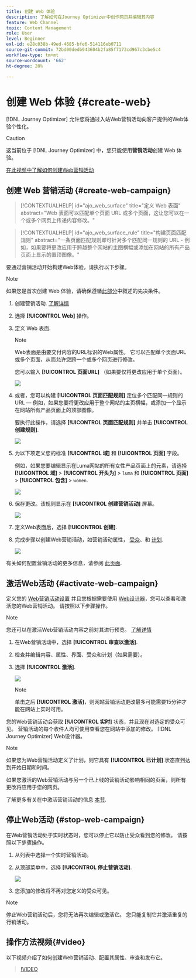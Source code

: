 ```yaml
---
title: 创建 Web 体验
description: 了解如何在Journey Optimizer中创作网页并编辑其内容
feature: Web Channel
topic: Content Management
role: User
level: Beginner
exl-id: e28c038b-49ed-4685-bfe6-514116eb0711
source-git-commit: 72bd00dedb943604b2fa85f7173cd967c3cbe5c4
workflow-type: tm+mt
source-wordcount: '662'
ht-degree: 20%

---
```


# 创建 Web 体验 {#create-web}

[!DNL Journey Optimizer] 允许您将通过入站Web营销活动向客户提供的Web体验个性化。

>[!CAUTION]
>
>这当前位于 [!DNL Journey Optimizer] 中，您只能使用&#x200B;**营销活动**&#x200B;创建 Web 体验。

[在此视频中了解如何创建Web营销活动](#video)

## 创建 Web 营销活动 {#create-web-campaign}

>[!CONTEXTUALHELP]
>id="ajo_web_surface"
>title="定义 Web 表面"
>abstract="Web 表面可以匹配单个页面 URL 或多个页面，这让您可以在一个或多个网页上传递内容修改。"

>[!CONTEXTUALHELP]
>id="ajo_web_surface_rule"
>title="构建页面匹配规则"
>abstract="一条页面匹配规则即可针对多个匹配同一规则的 URL - 例如，如果要将更改应用于跨越整个网站的主图横幅或添加在网站的所有产品页面上显示的置顶图像。"

要通过营销活动开始构建Web体验，请执行以下步骤。

>[!NOTE]
>
>如果您是首次创建 Web 体验，请确保遵循[此部分](web-prerequisites.md)中叙述的先决条件。

1. 创建营销活动. [了解详情](../campaigns/create-campaign.md)

1. 选择 **[!UICONTROL Web]** 操作。

1. 定义 Web 表面.

   >[!NOTE]
   >
   >Web表面是由要交付内容的URL标识的Web属性。 它可以匹配单个页面URL或多个页面，从而允许您跨一个或多个网页进行修改。

   您可以输入 **[!UICONTROL 页面URL]** （如果要仅将更改应用于单个页面）。

   ![](assets/web-campaign-surface.png)

1. 或者，您可以构建 **[!UICONTROL 页面匹配规则]** 定位多个匹配同一规则的URL — 例如，如果您要将更改应用于整个网站的主页横幅，或添加一个显示在网站所有产品页面上的顶部图像。

   要执行此操作，请选择 **[!UICONTROL 页面匹配规则]** 并单击 **[!UICONTROL 创建规则]**.

   ![](assets/web-campaign-matching-rule.png)

1. 为以下项定义您的标准 **[!UICONTROL 域]** 和 **[!UICONTROL 页面]** 字段。

   例如，如果您要编辑显示在Luma网站的所有女性产品页面上的元素，请选择 **[!UICONTROL 域]** > **[!UICONTROL 开头为]** > `luma` 和 **[!UICONTROL 页面]** > **[!UICONTROL 包含]** > `women`.

   ![](assets/web-pages-matching-rule.png)

1. 保存更改。该规则显示在 **[!UICONTROL 创建营销活动]** 屏幕。

   ![](assets/web-pages-matching-rule-example.png)

1. 定义Web表面后，选择 **[!UICONTROL 创建]**.

1. 完成步骤以创建Web营销活动，如营销活动属性， [受众](../audience/about-audiences.md)、和 [计划](../campaigns/create-campaign.md#schedule).

   ![](assets/web-campaign-steps.png)

有关如何配置营销活动的更多信息，请参阅 [此页面](../campaigns/get-started-with-campaigns.md).

## 激活Web活动 {#activate-web-campaign}

定义您的 [Web营销活动设置](#configure-web-campaign) 并且您根据需要使用 [Web设计器](author-web.md)，您可以查看和激活您的Web营销活动。 请按照以下步骤操作。

>[!NOTE]
>
>您还可以在激活Web营销活动内容之前对其进行预览。 [了解详情](author-web.md#test-web-campaign)

1. 在Web营销活动中，选择 **[!UICONTROL 审查以激活]**.

1. 检查并编辑内容、属性、界面、受众和计划（如果需要）。

1. 选择 **[!UICONTROL 激活]**.

   ![](assets/web-campaign-activate.png)

   >[!NOTE]
   >
   >单击之后 **[!UICONTROL 激活]**，则网站营销活动更改最多可能需要15分钟才能在网站上实时可用。

您的Web营销活动会获取 **[!UICONTROL 实时]** 状态，并且现在对选定的受众可见。 营销活动的每个收件人均可使用查看您在网站中添加的修改。 [!DNL Journey Optimizer] Web设计器。

>[!NOTE]
>
>如果您为Web营销活动定义了计划，则它具有 **[!UICONTROL 已计划]** 状态直到达到开始日期和时间。
>
>如果您激活的Web营销活动与另一个已上线的营销活动影响相同的页面，则所有更改将应用于您的网页。

了解更多有关在中激活营销活动的信息 [本节](../campaigns/review-activate-campaign.md).

## 停止Web活动 {#stop-web-campaign}

在Web营销活动处于实时状态时，您可以停止它以防止受众看到您的修改。 请按照以下步骤操作。

1. 从列表中选择一个实时营销活动。

1. 从顶部菜单中，选择 **[!UICONTROL 停止营销活动]**.

   ![](assets/web-campaign-stop.png)

1. 您添加的修改将不再对您定义的受众可见。

>[!NOTE]
>
>停止Web营销活动后，您将无法再次编辑或激活它。 您只能复制它并激活重复的行销活动。

## 操作方法视频{#video}

以下视频介绍了如何创建Web营销活动、配置其属性、审查和发布它。

>[!VIDEO](https://video.tv.adobe.com/v/3418800/?quality=12&learn=on)